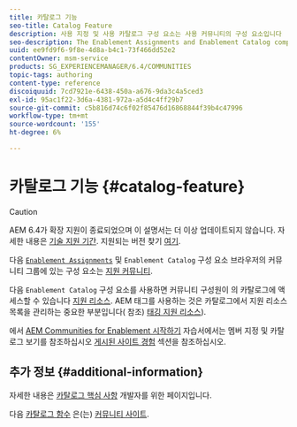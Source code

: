 ```yaml
---
title: 카탈로그 기능
seo-title: Catalog Feature
description: 사용 지정 및 사용 카탈로그 구성 요소는 사용 커뮤니티의 구성 요소입니다
seo-description: The Enablement Assignments and Enablement Catalog components are components of an enablement community
uuid: ee9fd9f6-9f8e-4d8a-b4c1-73f466dd52e2
contentOwner: msm-service
products: SG_EXPERIENCEMANAGER/6.4/COMMUNITIES
topic-tags: authoring
content-type: reference
discoiquuid: 7cd7921e-6438-450a-a676-9da3c4a5ced3
exl-id: 95ac1f22-3d6a-4381-972a-a5d4c4ff29b7
source-git-commit: c5b816d74c6f02f85476d16868844f39b4c47996
workflow-type: tm+mt
source-wordcount: '155'
ht-degree: 6%

---
```


# 카탈로그 기능 {#catalog-feature}

>[!CAUTION]
>
>AEM 6.4가 확장 지원이 종료되었으며 이 설명서는 더 이상 업데이트되지 않습니다. 자세한 내용은 [기술 지원 기간](https://helpx.adobe.com/kr/support/programs/eol-matrix.html). 지원되는 버전 찾기 [여기](https://experienceleague.adobe.com/docs/).

다음 [ `Enablement Assignments`](assignments.md) 및 `Enablement Catalog` 구성 요소 브라우저의 커뮤니티 그룹에 있는 구성 요소는 [지원 커뮤니티](overview.md#enablement-community).

다음 `Enablement Catalog` 구성 요소를 사용하면 커뮤니티 구성원이 의 카탈로그에 액세스할 수 있습니다 [지원 리소스](resources.md). AEM 태그를 사용하는 것은 카탈로그에서 지원 리소스 목록을 관리하는 중요한 부분입니다( 참조) [태깅 지원 리소스](tag-resources.md)).

에서 [AEM Communities for Enablement 시작하기](getting-started-enablement.md) 자습서에서는 멤버 지정 및 카탈로그 보기를 참조하십시오 [게시된 사이트 경험](enablement-published-site.md) 섹션을 참조하십시오.

## 추가 정보 {#additional-information}

자세한 내용은 [카탈로그 핵심 사항](catalog-developer-essentials.md) 개발자를 위한 페이지입니다.

다음 [카탈로그 함수](functions.md#catalog-function) 은(는) [커뮤니티 사이트](sites-console.md).
